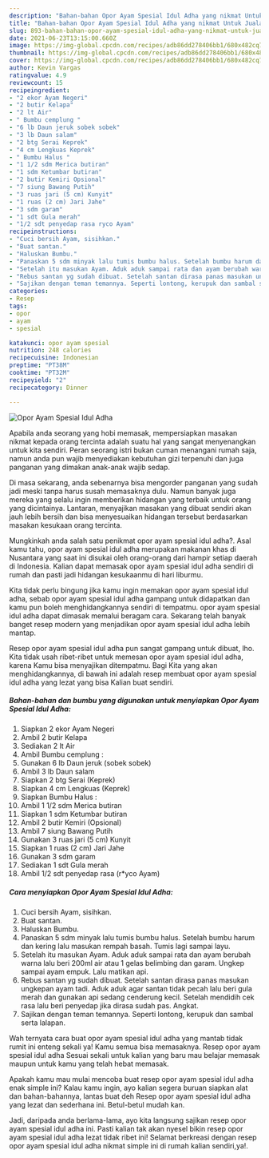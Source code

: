 ```yaml
---
description: "Bahan-bahan Opor Ayam Spesial Idul Adha yang nikmat Untuk Jualan"
title: "Bahan-bahan Opor Ayam Spesial Idul Adha yang nikmat Untuk Jualan"
slug: 893-bahan-bahan-opor-ayam-spesial-idul-adha-yang-nikmat-untuk-jualan
date: 2021-06-23T13:15:00.660Z
image: https://img-global.cpcdn.com/recipes/adb86dd278406bb1/680x482cq70/opor-ayam-spesial-idul-adha-foto-resep-utama.jpg
thumbnail: https://img-global.cpcdn.com/recipes/adb86dd278406bb1/680x482cq70/opor-ayam-spesial-idul-adha-foto-resep-utama.jpg
cover: https://img-global.cpcdn.com/recipes/adb86dd278406bb1/680x482cq70/opor-ayam-spesial-idul-adha-foto-resep-utama.jpg
author: Kevin Vargas
ratingvalue: 4.9
reviewcount: 15
recipeingredient:
- "2 ekor Ayam Negeri"
- "2 butir Kelapa"
- "2 lt Air"
- " Bumbu cemplung "
- "6 lb Daun jeruk sobek sobek"
- "3 lb Daun salam"
- "2 btg Serai Keprek"
- "4 cm Lengkuas Keprek"
- " Bumbu Halus "
- "1 1/2 sdm Merica butiran"
- "1 sdm Ketumbar butiran"
- "2 butir Kemiri Opsional"
- "7 siung Bawang Putih"
- "3 ruas jari (5 cm) Kunyit"
- "1 ruas (2 cm) Jari Jahe"
- "3 sdm garam"
- "1 sdt Gula merah"
- "1/2 sdt penyedap rasa ryco Ayam"
recipeinstructions:
- "Cuci bersih Ayam, sisihkan."
- "Buat santan."
- "Haluskan Bumbu."
- "Panaskan 5 sdm minyak lalu tumis bumbu halus. Setelah bumbu harum dan kering lalu masukan rempah basah. Tumis lagi sampai layu."
- "Setelah itu masukan Ayam. Aduk aduk sampai rata dan ayam berubah warna lalu beri 200ml air atau 1 gelas belimbing dan garam. Ungkep sampai ayam empuk. Lalu matikan api."
- "Rebus santan yg sudah dibuat. Setelah santan dirasa panas masukan ungkepan ayam tadi. Aduk aduk agar santan tidak pecah lalu beri gula merah dan gunakan api sedang cenderung kecil. Setelah mendidih cek rasa lalu beri penyedap jika dirasa sudah pas. Angkat."
- "Sajikan dengan teman temannya. Seperti lontong, kerupuk dan sambal serta lalapan."
categories:
- Resep
tags:
- opor
- ayam
- spesial

katakunci: opor ayam spesial 
nutrition: 248 calories
recipecuisine: Indonesian
preptime: "PT38M"
cooktime: "PT32M"
recipeyield: "2"
recipecategory: Dinner

---
```



![Opor Ayam Spesial Idul Adha](https://img-global.cpcdn.com/recipes/adb86dd278406bb1/680x482cq70/opor-ayam-spesial-idul-adha-foto-resep-utama.jpg)

Apabila anda seorang yang hobi memasak, mempersiapkan masakan nikmat kepada orang tercinta adalah suatu hal yang sangat menyenangkan untuk kita sendiri. Peran seorang istri bukan cuman menangani rumah saja, namun anda pun wajib menyediakan kebutuhan gizi terpenuhi dan juga panganan yang dimakan anak-anak wajib sedap.

Di masa  sekarang, anda sebenarnya bisa mengorder panganan yang sudah jadi meski tanpa harus susah memasaknya dulu. Namun banyak juga mereka yang selalu ingin memberikan hidangan yang terbaik untuk orang yang dicintainya. Lantaran, menyajikan masakan yang dibuat sendiri akan jauh lebih bersih dan bisa menyesuaikan hidangan tersebut berdasarkan masakan kesukaan orang tercinta. 



Mungkinkah anda salah satu penikmat opor ayam spesial idul adha?. Asal kamu tahu, opor ayam spesial idul adha merupakan makanan khas di Nusantara yang saat ini disukai oleh orang-orang dari hampir setiap daerah di Indonesia. Kalian dapat memasak opor ayam spesial idul adha sendiri di rumah dan pasti jadi hidangan kesukaanmu di hari liburmu.

Kita tidak perlu bingung jika kamu ingin memakan opor ayam spesial idul adha, sebab opor ayam spesial idul adha gampang untuk didapatkan dan kamu pun boleh menghidangkannya sendiri di tempatmu. opor ayam spesial idul adha dapat dimasak memalui beragam cara. Sekarang telah banyak banget resep modern yang menjadikan opor ayam spesial idul adha lebih mantap.

Resep opor ayam spesial idul adha pun sangat gampang untuk dibuat, lho. Kita tidak usah ribet-ribet untuk memesan opor ayam spesial idul adha, karena Kamu bisa menyajikan ditempatmu. Bagi Kita yang akan menghidangkannya, di bawah ini adalah resep membuat opor ayam spesial idul adha yang lezat yang bisa Kalian buat sendiri.

<!--inarticleads1-->

##### Bahan-bahan dan bumbu yang digunakan untuk menyiapkan Opor Ayam Spesial Idul Adha:

1. Siapkan 2 ekor Ayam Negeri
1. Ambil 2 butir Kelapa
1. Sediakan 2 lt Air
1. Ambil  Bumbu cemplung :
1. Gunakan 6 lb Daun jeruk (sobek sobek)
1. Ambil 3 lb Daun salam
1. Siapkan 2 btg Serai (Keprek)
1. Siapkan 4 cm Lengkuas (Keprek)
1. Siapkan  Bumbu Halus :
1. Ambil 1 1/2 sdm Merica butiran
1. Siapkan 1 sdm Ketumbar butiran
1. Ambil 2 butir Kemiri (Opsional)
1. Ambil 7 siung Bawang Putih
1. Gunakan 3 ruas jari (5 cm) Kunyit
1. Siapkan 1 ruas (2 cm) Jari Jahe
1. Gunakan 3 sdm garam
1. Sediakan 1 sdt Gula merah
1. Ambil 1/2 sdt penyedap rasa (r*yco Ayam)




<!--inarticleads2-->

##### Cara menyiapkan Opor Ayam Spesial Idul Adha:

1. Cuci bersih Ayam, sisihkan.
1. Buat santan.
1. Haluskan Bumbu.
1. Panaskan 5 sdm minyak lalu tumis bumbu halus. Setelah bumbu harum dan kering lalu masukan rempah basah. Tumis lagi sampai layu.
1. Setelah itu masukan Ayam. Aduk aduk sampai rata dan ayam berubah warna lalu beri 200ml air atau 1 gelas belimbing dan garam. Ungkep sampai ayam empuk. Lalu matikan api.
1. Rebus santan yg sudah dibuat. Setelah santan dirasa panas masukan ungkepan ayam tadi. Aduk aduk agar santan tidak pecah lalu beri gula merah dan gunakan api sedang cenderung kecil. Setelah mendidih cek rasa lalu beri penyedap jika dirasa sudah pas. Angkat.
1. Sajikan dengan teman temannya. Seperti lontong, kerupuk dan sambal serta lalapan.




Wah ternyata cara buat opor ayam spesial idul adha yang mantab tidak rumit ini enteng sekali ya! Kamu semua bisa memasaknya. Resep opor ayam spesial idul adha Sesuai sekali untuk kalian yang baru mau belajar memasak maupun untuk kamu yang telah hebat memasak.

Apakah kamu mau mulai mencoba buat resep opor ayam spesial idul adha enak simple ini? Kalau kamu ingin, ayo kalian segera buruan siapkan alat dan bahan-bahannya, lantas buat deh Resep opor ayam spesial idul adha yang lezat dan sederhana ini. Betul-betul mudah kan. 

Jadi, daripada anda berlama-lama, ayo kita langsung sajikan resep opor ayam spesial idul adha ini. Pasti kalian tak akan nyesel bikin resep opor ayam spesial idul adha lezat tidak ribet ini! Selamat berkreasi dengan resep opor ayam spesial idul adha nikmat simple ini di rumah kalian sendiri,ya!.

